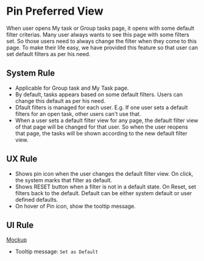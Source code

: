 # Pin Preferred View

When user opens My task or Group tasks page, it opens with some default filter criterias. Many user always wants to see this page with some filters set. So those users need to always change the filter when they come to this page. To make their life easy, we have provided this feature so that user can set default filters as per his need.


## System Rule
- Applicable for Group task and My Task page.
- By default, tasks appears based on some default filters. Users can change this default as per his need.
- Dfault filters is managed for each user. E.g. If one user sets a default filters for an open task, other users can't use that. 
- When a user sets a default filter view for any page, the default filter view of that page will be changed for that user. So when the user reopens that page, the tasks will be shown according to the new default filter view.

## UX Rule

- Shows pin icon when the user changes the default filter view. On click, the system marks that filter as default.
- Shows RESET button when a filter is not in a default state. On Reset, set filters back to the default. Default can be either system default or user defined defaults.
- On hover of Pin icon, show the tooltip message.

## UI Rule
[Mockup](https://drive.google.com/file/d/1JZ3_FAgEF1MS94KXmYqW3vGO1NZjCayj/view?usp=sharing)
- Tooltip message: `Set as Default`


